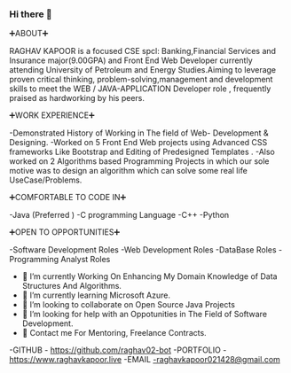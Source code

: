 ### Hi there 👋


➕ABOUT➕

RAGHAV KAPOOR is a focused CSE spcl: Banking,Financial Services and Insurance major(9.00GPA) and Front End Web Developer currently attending University of Petroleum and Energy Studies.Aiming to leverage proven critical thinking, problem-solving,management and development skills to meet the WEB / JAVA-APPLICATION Developer role , frequently praised as hardworking by his peers.

➕WORK EXPERIENCE➕

-Demonstrated History of Working in The field of Web- Development & Designing.
-Worked on 5 Front End Web projects using Advanced CSS frameworks Like Bootstrap and 
Editing of Predesigned Templates .
-Also worked on 2 Algorithms based Programming Projects in which our sole motive was to design an algorithm which can solve some real life UseCase/Problems.

➕COMFORTABLE TO CODE IN➕

-Java (Preferred )
-C programming Language 
-C++
-Python

➕OPEN TO OPPORTUNITIES➕

-Software Development Roles
-Web Development Roles
-DataBase Roles 
-Programming Analyst Roles 



- 🔭 I’m currently Working On Enhancing My Domain Knowledge of Data Structures And Algorithms.
- 🌱 I’m currently learning Microsoft Azure.
- 👯 I’m looking to collaborate on Open Source Java Projects
- 🤔 I’m looking for help with an Oppotunities in The Field of Software Development.
- 💬 Contact me For Mentoring, Freelance Contracts. 

-GITHUB - https://github.com/raghav02-bot
-PORTFOLIO - https://www.raghavkapoor.live
-EMAIL -raghavkapoor021428@gmail.com



